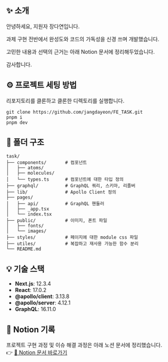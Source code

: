 ## ✨ 소개
안녕하세요, 지원자 장다연입니다.<br/>

과제 구현 전반에서 완성도와 코드의 가독성을 신경 쓰며 개발했습니다.<br/>

고민한 내용과 선택의 근거는 아래 Notion 문서에 정리해두었습니다.<br/>

감사합니다.

## ⚙️ 프로젝트 세팅 방법
리포지토리를 클론하고 클론한 디렉토리를 실행합니다.
```
git clone https://github.com/jangdayeon/FE_TASK.git
pnpm i
pnpm dev
```

## 📁 폴더 구조
```
task/
├── components/       # 컴포넌트
│   ├── atoms/        
│   ├── molecules/    
│   └── types.ts      # 컴포넌트에 대한 타입 정의
├── graphql/          # GraphQL 쿼리, 스키마, 리졸버
├── lib/              # Apollo Client 정의
├── pages/
│   ├── api/          # GraphQL 핸들러
│   ├── _app.tsx
│   └── index.tsx
├── public/           # 이미지, 폰트 파일
│   ├── fonts/
│   └── images/
├── styles/           # 페이지에 대한 module css 파일
├── utiles/           # 복잡하고 재사용 가능한 함수 분리
└── README.md

```
## 💡 기술 스택
- **Next.js**: 12.3.4  
- **React**: 17.0.2  
- **@apollo/client**: 3.13.8  
- **@apollo/server**: 4.12.1  
- **GraphQL**: 16.11.0

## 📌 Notion 기록
프로젝트 구현 과정 및 이슈 해결 과정은 아래 노션 문서에 정리했습니다. <br/>
👉 [📖 Notion 문서 바로가기](https://www.notion.so/FE-20541ba258388095b262d7293fb45a31?source=copy_link)
